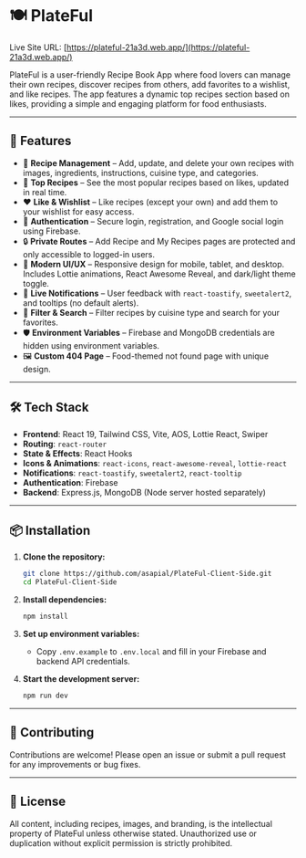 # 🍽️ PlateFul

Live Site URL: [https://plateful-21a3d.web.app/](https://plateful-21a3d.web.app/)

PlateFul is a user-friendly Recipe Book App where food lovers can manage their own recipes, discover recipes from others, add favorites to a wishlist, and like recipes. The app features a dynamic top recipes section based on likes, providing a simple and engaging platform for food enthusiasts.

---

## 🚀 Features

- 📖 **Recipe Management** – Add, update, and delete your own recipes with images, ingredients, instructions, cuisine type, and categories.
- 🌟 **Top Recipes** – See the most popular recipes based on likes, updated in real time.
- ❤️ **Like & Wishlist** – Like recipes (except your own) and add them to your wishlist for easy access.
- 👤 **Authentication** – Secure login, registration, and Google social login using Firebase.
- 🔒 **Private Routes** – Add Recipe and My Recipes pages are protected and only accessible to logged-in users.
- 🎨 **Modern UI/UX** – Responsive design for mobile, tablet, and desktop. Includes Lottie animations, React Awesome Reveal, and dark/light theme toggle.
- 🔔 **Live Notifications** – User feedback with `react-toastify`, `sweetalert2`, and tooltips (no default alerts).
- 🔎 **Filter & Search** – Filter recipes by cuisine type and search for your favorites.
- 🛡️ **Environment Variables** – Firebase and MongoDB credentials are hidden using environment variables.
- 🖼️ **Custom 404 Page** – Food-themed not found page with unique design.

---

## 🛠️ Tech Stack

- **Frontend**: React 19, Tailwind CSS, Vite, AOS, Lottie React, Swiper
- **Routing**: `react-router`
- **State & Effects**: React Hooks
- **Icons & Animations**: `react-icons`, `react-awesome-reveal`, `lottie-react`
- **Notifications**: `react-toastify`, `sweetalert2`, `react-tooltip`
- **Authentication**: Firebase
- **Backend**: Express.js, MongoDB (Node server hosted separately)

---

## 📦 Installation

1. **Clone the repository:**
   ```sh
   git clone https://github.com/asapial/PlateFul-Client-Side.git
   cd PlateFul-Client-Side
   ```

2. **Install dependencies:**
   ```sh
   npm install
   ```

3. **Set up environment variables:**
   - Copy `.env.example` to `.env.local` and fill in your Firebase and backend API credentials.

4. **Start the development server:**
   ```sh
   npm run dev
   ```

---



## 🤝 Contributing

Contributions are welcome! Please open an issue or submit a pull request for any improvements or bug fixes.

---

## 📄 License

All content, including recipes, images, and branding, is the intellectual property of PlateFul unless otherwise stated. Unauthorized use or duplication without explicit permission is strictly prohibited.

